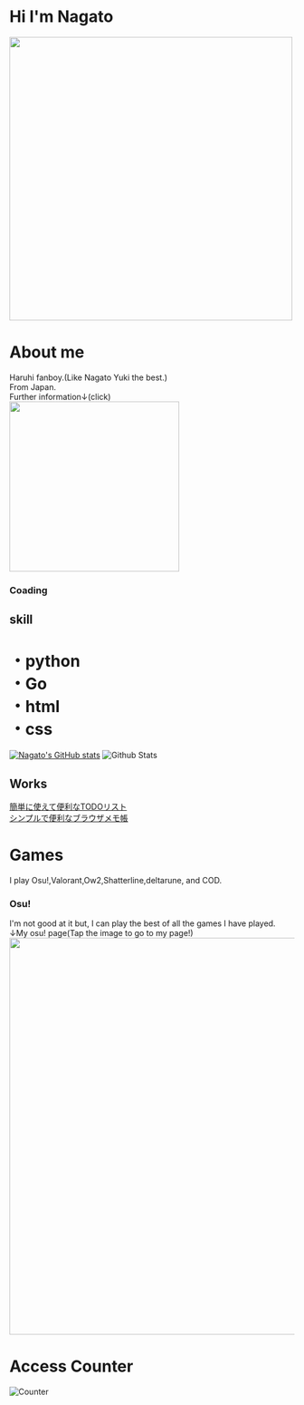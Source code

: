 # Hi I'm Nagato
<img src="https://user-images.githubusercontent.com/94958239/164647576-b8b61ae7-7dfc-46fe-a0b6-6cf5011932ce.jpg" width="500px">

# About me
Haruhi fanboy.(Like Nagato Yuki the best.)<br>
From Japan.<br>
Further information↓(click)<br>
<a href="https://lit.link/Nagato"><img src="https://user-images.githubusercontent.com/94958239/218266765-5ed224c8-55d0-409b-a065-642151a86dbd.png" width="300px"></a>


### Coading
## skill
# ・python<br>・Go<br>・html<br>・css<br>
[![Nagato's GitHub stats](https://github-readme-stats.vercel.app/api?username=Nagatochyan&layout=compact&theme=onedark)](https://github.com/anuraghazra/github-readme-stats)
![Github Stats](https://github-readme-stats.vercel.app/api/top-langs/?username=Nagatochyan&theme=light&hide_border=false&include_all_commits=true&count_private=true&layout=compact&langs_count=10&include_private=true)
## Works
<a href= "https://nagatochyan.github.io/broswer-todo-list/" target="_blank" >簡単に使えて便利なTODOリスト</a><br>
<a href= "https://nagatochyan.github.io/browser-memo/" target="_blank" >シンプルで便利なブラウザメモ帳</a>


# Games
I play Osu!,Valorant,Ow2,Shatterline,deltarune, and COD.<br>

### Osu!
I'm not good at it but, I can play the best of all the games I have played.<br>↓My osu! page(Tap the image to go to my page!)<br>
<a href="https://osu.ppy.sh/users/29720905"><img src="https://user-images.githubusercontent.com/94958239/224239067-cc25fe7d-52c7-4cd8-b8a3-ccd740efa137.png" width="700px"></a>



# Access Counter
![Counter](https://profile-counter.glitch.me/Neos21/count.svg)



